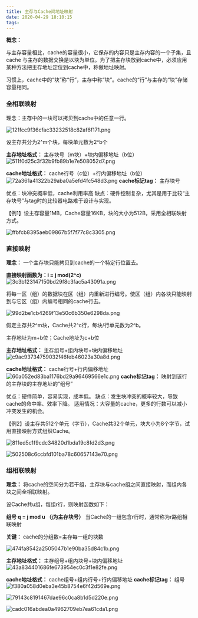 ```yaml
---
title: 主存与Cache间地址映射
date: 2020-04-29 18:10:15
tags:
---
```


**概念：**

与主存容量相比，cache的容量很小，它保存的内容只是主存内容的一个子集，且cache 与主存的数据交换是以块为单位。为了把主存块放到cache中，必须应用某种方法把主存地址定位到cache中，称做地址映射。

<!--more-->

习惯上，cache中的“块”称“行”，主存中称“块”。cache的“行”与主存的“块”存储容量相同。

### 全相联映射

理念：主存中的一块可以拷贝到cache中的任意一行。

![121fcc9f36cfac33232518c82af6f171.png](./主存与Cache间地址映射/01.png)

设主存共分为2^m个块，每块单元数为2^b个

**主存地址格式：** 主存块号（m块）+块内偏移地址（b位）
![511f0d25c3f32b9fb89b1e7e508052d7.png](./主存与Cache间地址映射/02.png)

**cache地址格式：** cache行号（c位）+行内偏移地址（b位）
![72a361a41322b29aba0a5efd4fc548d3.png](./主存与Cache间地址映射/03.png)
**cache标记tag：** 主存块号

优点：块冲突概率低，cache利用率高
缺点：硬件控制复杂，尤其是用于比较“主存块号”与tag时的比较器电路难于设计与实现。

【例1】设主存容量1MB，Cache容量16KB，块的大小为512B，采用全相联映射方式。

![ffbfcb8395aeb09867b5f7f77c8c3305.png](./主存与Cache间地址映射/04.png)

### 直接映射

**理念：** 一个主存块只能拷贝到cache的一个特定行位置去。

**直接映射函数为：i = j mod(2^c)**
![3c3b123147150bd29f8c3fac5a43091a.png](./主存与Cache间地址映射/05.png)

将每一区（组）的数据块在区（组）内重新进行编号。使区（组）内各块只能映射到与它区（组）内编号相同的cache行去。

![99d2be1cb4269f13e50c6b350e6298da.png](./主存与Cache间地址映射/06.png)

假定主存共2^m块，Cache共2^c行，每块/行单元数为2^b。

主存地址为m+b位；Cache地址为c+b位

**主存地址格式：** 主存组号+组内块号+块内偏移地址
![c9ac93734759032f46feb46023a30a8d.png](./主存与Cache间地址映射/07.png)

**cache地址格式：** cache行号+行内偏移地址
![60a052ed83ba1176bd29a96469566e1c.png](./主存与Cache间地址映射/08.png)
**cache标记tag：** 映射到该行的主存块的主存地址的“组号”

优点：硬件简单，容易实现，成本低。
缺点：发生块冲突的概率较大，导致cache的命中率、效率下降。
适用情况：大容量的cache，更多的行数可以减小冲突发生的机会。

【例2】设主存共512个单元（字节），Cache共32个单元，块大小为8个字节，试用直接映射方式组织Cache。

![811ed5c1f9cdc34820d1bda19c8fd2d3.png](./主存与Cache间地址映射/09.png)

![502508c6ccbfd101ba78c60657143e70.png](./主存与Cache间地址映射/10.png)

### 组相联映射

**理念：** 将cache的空间分为若干组，主存块与cache组之间直接映射，而组内各块之间全相联映射。

设Cache共u组，每组r行，则映射函数如下：

**组号 q = j mod u （j为主存块号）**
当Cache的一组包含r行时，通常称为r路组相联映射

**关键：** cache的分组数=主存每一组的块数

![474fa8542a2505047b1e90ba35d84c1b.png](./主存与Cache间地址映射/11.png)


**主存地址格式：** 主存组号+组内块号+块内偏移地址
![43a834401686fe673954ec0c3f1e82fe.png](./主存与Cache间地址映射/12.png)

**cache地址格式：** cache组号+组内行号+行内偏移地址
**cache标记tag：** 组号
![f380a058d0eba3e45b8754e6f42d569e.png](./主存与Cache间地址映射/13.png)

![79143c8191467dae96c0ca8b1d5d220e.png](./主存与Cache间地址映射/14.png)

![cadc016abdea0a4962709eb7ea61cda1.png](./主存与Cache间地址映射/15.png)
